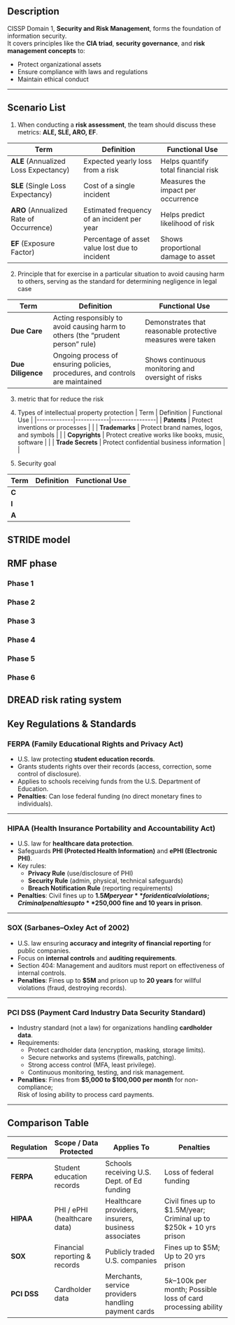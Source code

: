 
## Description  
CISSP Domain 1, **Security and Risk Management**, forms the foundation of information security.  
It covers principles like the **CIA triad**, **security governance**, and **risk management concepts** to:  
- Protect organizational assets  
- Ensure compliance with laws and regulations  
- Maintain ethical conduct  

---

## Scenario List  

1. When conducting a **risk assessment**, the team should discuss these metrics: **ALE, SLE, ARO, EF**.  

| Term        | Definition | Functional Use |
|-------------|------------|----------------|
| **ALE** (Annualized Loss Expectancy) | Expected yearly loss from a risk | Helps quantify total financial risk |
| **SLE** (Single Loss Expectancy)     | Cost of a single incident | Measures the impact per occurrence |
| **ARO** (Annualized Rate of Occurrence) | Estimated frequency of an incident per year | Helps predict likelihood of risk |
| **EF** (Exposure Factor)             | Percentage of asset value lost due to incident | Shows proportional damage to asset |

2. Principle that for exercise in a particular situation to avoid causing harm to others, serving as the standard for determining negligence in legal case

| Term        | Definition | Functional Use |
|-------------|------------|----------------|
| **Due Care** | Acting responsibly to avoid causing harm to others (the “prudent person” rule) | Demonstrates that reasonable protective measures were taken |
| **Due Diligence** | Ongoing process of ensuring policies, procedures, and controls are maintained | Shows continuous monitoring and oversight of risks |


3. metric that for reduce the risk


4. Types of intellectual property protection
| Term        | Definition | Functional Use |
|-------------|------------|----------------|
| **Patents** | Protect inventions or processes   |  | 
| **Trademarks** | Protect brand names, logos, and symbols   |  | 
| **Copyrights** | Protect creative works like books, music, software   |  | 
| **Trade Secrets** | Protect confidential business information   |  | 

5. Security goal

| Term        | Definition | Functional Use |
|-------------|------------|----------------|
| **C** |  |  |
| **I** |  |  |
| **A** |  |  |



## STRIDE model


## RMF phase

### Phase 1
### Phase 2
### Phase 3
### Phase 4
### Phase 5
### Phase 6

## DREAD risk rating system


## Key Regulations & Standards

### FERPA (Family Educational Rights and Privacy Act)
- U.S. law protecting **student education records**.
- Grants students rights over their records (access, correction, some control of disclosure).
- Applies to schools receiving funds from the U.S. Department of Education.
- **Penalties**: Can lose federal funding (no direct monetary fines to individuals).

---

### HIPAA (Health Insurance Portability and Accountability Act)
- U.S. law for **healthcare data protection**.
- Safeguards **PHI (Protected Health Information)** and **ePHI (Electronic PHI)**.
- Key rules:
  - **Privacy Rule** (use/disclosure of PHI)
  - **Security Rule** (admin, physical, technical safeguards)
  - **Breach Notification Rule** (reporting requirements)
- **Penalties**: Civil fines up to **$1.5M per year** for identical violations;  
  Criminal penalties up to **$250,000 fine and 10 years in prison**.

---

### SOX (Sarbanes–Oxley Act of 2002)
- U.S. law ensuring **accuracy and integrity of financial reporting** for public companies.
- Focus on **internal controls** and **auditing requirements**.
- Section 404: Management and auditors must report on effectiveness of internal controls.
- **Penalties**: Fines up to **$5M** and prison up to **20 years** for willful violations (fraud, destroying records).

---

### PCI DSS (Payment Card Industry Data Security Standard)
- Industry standard (not a law) for organizations handling **cardholder data**.
- Requirements:
  - Protect cardholder data (encryption, masking, storage limits).
  - Secure networks and systems (firewalls, patching).
  - Strong access control (MFA, least privilege).
  - Continuous monitoring, testing, and risk management.
- **Penalties**: Fines from **$5,000 to $100,000 per month** for non-compliance;  
  Risk of losing ability to process card payments.

---

## Comparison Table

| Regulation | Scope / Data Protected | Applies To | Penalties |
|------------|------------------------|------------|-----------|
| **FERPA** | Student education records | Schools receiving U.S. Dept. of Ed funding | Loss of federal funding |
| **HIPAA** | PHI / ePHI (healthcare data) | Healthcare providers, insurers, business associates | Civil fines up to $1.5M/year; Criminal up to $250k + 10 yrs prison |
| **SOX** | Financial reporting & records | Publicly traded U.S. companies | Fines up to $5M; Up to 20 yrs prison |
| **PCI DSS** | Cardholder data | Merchants, service providers handling payment cards | $5k–$100k per month; Possible loss of card processing ability |
